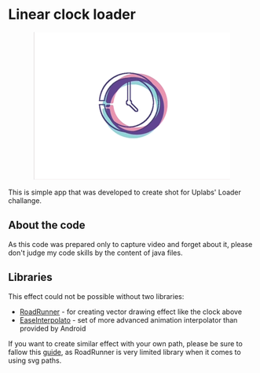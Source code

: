 # Linear clock loader

<p align="center">
    <a href="demo/chromatic_clock_loader.gif">
        <img src="demo/chromatic_clock_loader.gif" width="400" height="300"/>
    </a>
</p>

This is simple app that was developed to create shot for Uplabs' Loader challange.

## About the code

As this code was prepared only to capture video and forget about it, please don't judge my code skills by the content of java files.

## Libraries

This effect could not be possible without two libraries:

* [RoadRunner](https://github.com/glomadrian/RoadRunner) - for creating vector drawing effect like the clock above<br/>
* [EaseInterpolato](https://github.com/cimi-chen/EaseInterpolator) - set of more advanced animation interpolator than provided by Android<br/>

If you want to create similar effect with your own path, please be sure to fallow this [guide](http://www.useragentman.com/blog/2013/04/26/how-to-create-svg-paths-easily-using-the-gimp/), as RoadRunner is very limited library when it comes to using svg paths.
